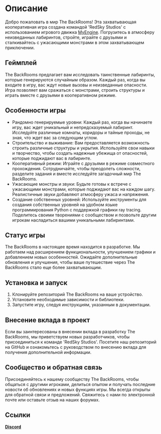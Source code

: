 # Описание

Добро пожаловать в мир The BackRooms! Эта захватывающая кооперативная игра создана командой 'RedSky Studios' с использованием игрового движка [MyEngine](https://github.com/777Chara777/MyEngine). Погрузитесь в атмосферу неизведанных лабиринтов, стройте, играйте с друзьями и сталкивайтесь с ужасающими монстрами в этом захватывающем приключении.

## Геймплей

The BackRooms предлагает вам исследовать таинственные лабиринты, которые генерируются случайным образом. Каждый раз, когда вы входите в игру, вас ждут новые вызовы и неизведанные опасности. Игра позволяет вам сражаться с монстрами, строить структуры и играть вместе с друзьями в кооперативном режиме.

## Особенности игры

- Рандомно генерируемые уровни: Каждый раз, когда вы начинаете игру, вас ждет уникальный и непредсказуемый лабиринт. Исследуйте различные комнаты, коридоры и тайные проходы, не зная, что ждет вас за следующим углом.
- Строительство и выживание: Вам предоставляется возможность строить различные структуры и укрытия. Используйте свои навыки и творчество, чтобы создать надежные убежища от опасностей, которые поджидают вас в лабиринте.
- Кооперативный режим: Играйте с друзьями в режиме совместного прохождения. Сотрудничайте, чтобы преодолеть сложности, разделите задания и вместе исследуйте загадочный мир The BackRooms.
- Ужасающие монстры и звуки: Будьте готовы к встрече с ужасающими монстрами, которые поджидают вас на каждом шагу. Реалистичные звуки добавляют атмосферу ужаса и напряжения.
- Создание собственных уровней: Используйте инструменты для создания собственных уровней на удобном языке программирования Python с поддержкой графики ray tracing. Поделитесь своими творениями с сообществом и позвольте другим игрокам насладиться вашими уникальными лабиринтами.

## Статус игры

The BackRooms в настоящее время находится в разработке. Мы работаем над расширением функциональности, улучшением графики и добавлением новых особенностей. Ожидайте дополнительные обновления и улучшения, чтобы ваше путешествие через The BackRooms стало еще более захватывающим.

## Установка и запуск

1. Клонируйте репозиторий The BackRooms на ваше устройство.
2. Установите необходимые зависимости и библиотеки.
3. Запустите игру, следуя инструкциям, указанным в документации.

## Внесение вклада в проект

Если вы заинтересованы в внесении вклада в разработку The BackRooms, мы приветствуем новых разработчиков, чтобы присоединиться к команде 'RedSky Studios'. Посетите наш репозиторий на GitHub и ознакомьтесь с руководством по внесению вклада для получения дополнительной информации.

## Сообщество и обратная связь

Присоединяйтесь к нашему сообществу The BackRooms, чтобы общаться с другими игроками, делиться опытом и получать последние новости об обновлениях и новых функциях игры. Мы всегда открыты для обратной связи и предложений. Свяжитесь с нами по электронной почте или оставьте отзыв на наших форумах.

## Ссылки

[**Discord**](https://discord.gg/mXKdyJmfJv)